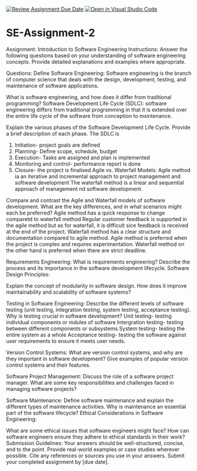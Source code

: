 [![Review Assignment Due Date](https://classroom.github.com/assets/deadline-readme-button-24ddc0f5d75046c5622901739e7c5dd533143b0c8e959d652212380cedb1ea36.svg)](https://classroom.github.com/a/-ucQIGTc)
[![Open in Visual Studio Code](https://classroom.github.com/assets/open-in-vscode-718a45dd9cf7e7f842a935f5ebbe5719a5e09af4491e668f4dbf3b35d5cca122.svg)](https://classroom.github.com/online_ide?assignment_repo_id=15232433&assignment_repo_type=AssignmentRepo)
# SE-Assignment-2
Assignment: Introduction to Software Engineering
Instructions:
Answer the following questions based on your understanding of software engineering concepts. Provide detailed explanations and examples where appropriate.

Questions:
Define Software Engineering:
Software engineering is the  branch of computer science that deals with the design, development, testing, and maintenance of software applications.

What is software engineering, and how does it differ from traditional programming?
Software Development Life Cycle (SDLC):
software engineering differs from traditional progrsmming in that it is extended over the entire life cycle of the software from conception to msintenance.


Explain the various phases of the Software Development Life Cycle. Provide a brief description of each phase.
The SDLC is
1. Initiation- project goals are defined
2. Planning- Define scope, schedule, budget
3. Execution- Tasks are assigned and plan is implemented
4. Monitoring and control- performance report is done
5. Closure- the project is finalised
Agile vs. Waterfall Models:
Agile method ia an iterative and incremental approach to project management and software development
The waterfall method is a linear and sequential approach of management nd software development.

Compare and contrast the Agile and Waterfall models of software development. What are the key differences, and in what scenarios might each be preferred?
Agile method has a quick response to change comparetd to waterfall method
Regular customer feedback is supported in the agile method but as for waterfall, it is difficult sice feedback is received at the end of the project.
Waterfall method has a clear structure and documentation compared to agile method.
Agile method is preferred when the project is complex and requires experimentation. Waterfall method on the other hand is preferred when there are strict deadline.

Requirements Engineering:
What is requirements engineering? Describe the process and its importance in the software development lifecycle.
Software Design Principles:

Explain the concept of modularity in software design. How does it improve maintainability and scalability of software systems?

Testing in Software Engineering:
Describe the different levels of software testing (unit testing, integration testing, system testing, acceptance testing). Why is testing crucial in software development?
Unit testing- testing individual components or mdules of software
Intergration testing- testing between different components or subsystems
System testing- testing the entire system as a whole
Acceptance testing- testing the software against user requirements to ensure it meets user needs.

Version Control Systems:
What are version control systems, and why are they important in software development? Give examples of popular version control systems and their features.


Software Project Management:
Discuss the role of a software project manager. What are some key responsibilities and challenges faced in managing software projects?


Software Maintenance:
Define software maintenance and explain the different types of maintenance activities. Why is maintenance an essential part of the software lifecycle?
Ethical Considerations in Software Engineering:

What are some ethical issues that software engineers might face? How can software engineers ensure they adhere to ethical standards in their work?
Submission Guidelines:
Your answers should be well-structured, concise, and to the point.
Provide real-world examples or case studies wherever possible.
Cite any references or sources you use in your answers.
Submit your completed assignment by [due date].
